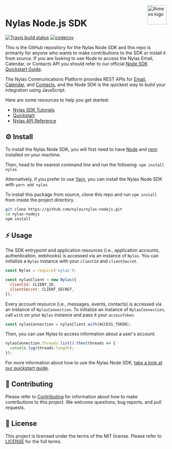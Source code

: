 <a href="https://www.nylas.com/">
    <img src="https://brand.nylas.com/assets/downloads/logo_horizontal_png/Nylas-Logo-Horizontal-Blue_.png" alt="Aimeos logo" title="Aimeos" align="right" height="60" />
</a>

# Nylas Node.js SDK  

[![Travis build status](https://travis-ci.org/nylas/nylas-nodejs.svg?branch=master)](https://travis-ci.org/nylas/nylas-nodejs)
[![codecov](https://codecov.io/gh/nylas/nylas-nodejs/branch/main/graph/badge.svg?token=94IMGU4F09)](https://codecov.io/gh/nylas/nylas-nodejs)

This is the GitHub repository for the Nylas Node SDK and this repo is primarily for anyone who wants to make contributions to the SDK or install it from source. If you are looking to use Node to access the Nylas Email, Calendar, or Contacts API you should refer to our official [Node SDK Quickstart Guide](https://developer.nylas.com/docs/developer-tools/sdk/node-sdk/).

The Nylas Communications Platform provides REST APIs for [Email](https://developer.nylas.com/docs/connectivity/email/), [Calendar](https://developer.nylas.com/docs/connectivity/calendar/), and [Contacts](https://developer.nylas.com/docs/connectivity/contacts/), and the Node SDK is the quickest way to build your integration using JavaScript.

Here are some resources to help you get started:

- [Nylas SDK Tutorials](https://developer.nylas.com/docs/the-basics/tutorials/nodejs/)
- [Quickstart](https://developer.nylas.com/docs/the-basics/quickstart/)
- [Nylas API Reference](https://developer.nylas.com/docs/api/)


## ⚙️ Install

To install the Nylas Node SDK, you will first need to have [Node](https://nodejs.org/en/download/) and [npm](https://www.npmjs.com/get-npm) installed on your machine.

Then, head to the nearest command line and run the following:
`npm install nylas`

Alternatively, if you prefer to use [Yarn](https://yarnpkg.com/en/), you can install the Nylas Node SDK with `yarn add nylas`

To install this package from source, clone this repo and run `npm install` from inside the project directory.

```bash
git clone https://github.com/nylas/nylas-nodejs.git
cd nylas-nodejs
npm install
```

## ⚡️ Usage

The SDK entrypoint and application resources (i.e., application accounts, authentication, webhooks) is accessed via an instance of `Nylas`. You can initialize a `Nylas` instance with your `clientId` and `clientSecret`.

```javascript
const Nylas = require('nylas');

const nylasClient = new Nylas({
  clientId: CLIENT_ID,
  clientSecret: CLIENT_SECRET,
});
```

Every account resource (i.e., messages, events, contacts) is accessed via an instance of `NylasConnection`. To initialize an instance of `NylasConnection`, call `with` on your `Nylas` instance and pass it your `accessToken`.

```javascript
const nylasConnection = nylasClient.with(ACCESS_TOKEN);
```

Then, you can use Nylas to access information about a user's account:
```javascript
nylasConnection.threads.list().then(threads => {
  console.log(threads.length);
});
```

For more information about how to use the Nylas Node SDK, [take a look at our quickstart guide](https://developer.nylas.com/docs/developer-tools/sdk/node-sdk/).

## 💙 Contributing

Please refer to [Contributing](Contributing.md) for information about how to make contributions to this project. We welcome questions, bug reports, and pull requests.

## 📝 License

This project is licensed under the terms of the MIT license. Please refer to [LICENSE](LICENSE.txt) for the full terms. 


